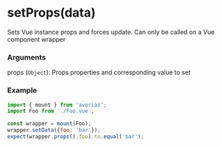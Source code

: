 # setProps(data)

Sets Vue instance props and forces update. Can only be called on a Vue component wrapper

### Arguments

props (`Object`): Props properties and corresponding value to set

### Example

```js
import { mount } from 'avoriaz';
import Foo from './Foo.vue';

const wrapper = mount(Foo);
wrapper.setData({foo: 'bar'});
expect(wrapper.props().foo).to.equal('bar');
```
